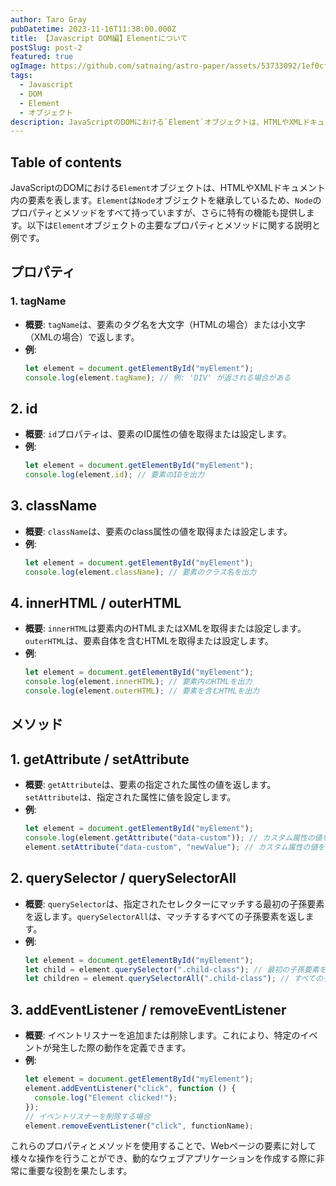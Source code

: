 ```yaml
---
author: Taro Gray
pubDatetime: 2023-11-16T11:38:00.000Z
title: 【Javascript DOM編】Elementについて
postSlug: post-2
featured: true
ogImage: https://github.com/satnaing/astro-paper/assets/53733092/1ef0cf03-8137-4d67-ac81-84a032119e3a
tags:
  - Javascript
  - DOM
  - Element
  - オブジェクト
description: JavaScriptのDOMにおける`Element`オブジェクトは、HTMLやXMLドキュメント内の要素を表します。`Element`は`Node`オブジェクトを継承しているため、`Node`のプロパティとメソッドをすべて持っていますが、さらに特有の機能も提供します。以下は`Element`オブジェクトの主要なプロパティとメソッドに関する説明と例です。
---
```


## Table of contents

JavaScriptのDOMにおける`Element`オブジェクトは、HTMLやXMLドキュメント内の要素を表します。`Element`は`Node`オブジェクトを継承しているため、`Node`のプロパティとメソッドをすべて持っていますが、さらに特有の機能も提供します。以下は`Element`オブジェクトの主要なプロパティとメソッドに関する説明と例です。

## プロパティ

### 1. tagName

- **概要**: `tagName`は、要素のタグ名を大文字（HTMLの場合）または小文字（XMLの場合）で返します。
- **例**:
  ```javascript
  let element = document.getElementById("myElement");
  console.log(element.tagName); // 例: 'DIV' が返される場合がある
  ```

## 2. id

- **概要**: `id`プロパティは、要素のID属性の値を取得または設定します。
- **例**:
  ```javascript
  let element = document.getElementById("myElement");
  console.log(element.id); // 要素のIDを出力
  ```

## 3. className

- **概要**: `className`は、要素のclass属性の値を取得または設定します。
- **例**:
  ```javascript
  let element = document.getElementById("myElement");
  console.log(element.className); // 要素のクラス名を出力
  ```

## 4. innerHTML / outerHTML

- **概要**: `innerHTML`は要素内のHTMLまたはXMLを取得または設定します。`outerHTML`は、要素自体を含むHTMLを取得または設定します。
- **例**:
  ```javascript
  let element = document.getElementById("myElement");
  console.log(element.innerHTML); // 要素内のHTMLを出力
  console.log(element.outerHTML); // 要素を含むHTMLを出力
  ```

## メソッド

## 1. getAttribute / setAttribute

- **概要**: `getAttribute`は、要素の指定された属性の値を返します。`setAttribute`は、指定された属性に値を設定します。
- **例**:
  ```javascript
  let element = document.getElementById("myElement");
  console.log(element.getAttribute("data-custom")); // カスタム属性の値を出力
  element.setAttribute("data-custom", "newValue"); // カスタム属性の値を設定
  ```

## 2. querySelector / querySelectorAll

- **概要**: `querySelector`は、指定されたセレクターにマッチする最初の子孫要素を返します。`querySelectorAll`は、マッチするすべての子孫要素を返します。
- **例**:
  ```javascript
  let element = document.getElementById("myElement");
  let child = element.querySelector(".child-class"); // 最初の子孫要素を取得
  let children = element.querySelectorAll(".child-class"); // すべての子孫要素を取得
  ```

## 3. addEventListener / removeEventListener

- **概要**: イベントリスナーを追加または削除します。これにより、特定のイベントが発生した際の動作を定義できます。
- **例**:
  ```javascript
  let element = document.getElementById("myElement");
  element.addEventListener("click", function () {
    console.log("Element clicked!");
  });
  // イベントリスナーを削除する場合
  element.removeEventListener("click", functionName);
  ```

これらのプロパティとメソッドを使用することで、Webページの要素に対して様々な操作を行うことができ、動的なウェブアプリケーションを作成する際に非常に重要な役割を果たします。
